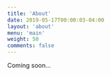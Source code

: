 ```yaml
---
title: 'About'
date: 2019-05-17T00:00:03-04:00
layout: 'about'
menu: 'main'
weight: 50
comments: false
---
```


Coming soon...